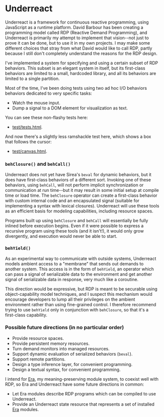 Underreact
==========

Underreact is a framework for continuous reactive programming, using
JavaScript as a runtime platform. David Barbour has been creating a
programming model called RDP (Reactive Demand Programming), and
Underreact is primarily my attempt to implement that vision--not just
to prove it can be done, but to use it in my own projects. I may make
some different choices that stray from what David would like to call
RDP, partly because I still don't completely understand the reasons
for the RDP design.

I've implemented a system for specifying and using a certain subset of
RDP behaviors. This subset is an elegant system in itself, but its
first-class behaviors are limited to a small, hardcoded library, and
all its behaviors are limited to a single partition.

Most of the time, I've been doing tests using two ad hoc I/O behaviors
behaviors dedicated to very specific tasks:

* Watch the mouse input.
* Dump a signal to a DOM element for visualization as text.

You can see these non-flashy tests here:

* [test/tests.html](http://rocketnia.github.io/underreact/test/tests.html).

And now there's a slightly less ramshackle test here, which shows a
box that follows the cursor:

* [test/canvas.html](http://rocketnia.github.io/underreact/test/canvas.html).

### `behClosure()` and `behCall()`

Underreact does not yet have Sirea's `beval` for dynamic behaviors,
but it does have first-class behaviors of a different sort. Invoking
one of these behaviors, using `behCall`, will not perform implicit
synchronization or communication at run time--but it may result in
some initial setup at compile time or load time. The `behClosure`
operator can create a first-class behavior with custom internal code
and an encapsulated signal (suitable for implementing a syntax with
lexical closures). Underreact will use these tools as an efficient
basis for modeling capabilities, including resource spaces.

Programs built up using `behClosure` and `behCall` will essentially be
fully inlined before execution begins. Even if it were possible to
express a recursive program using these tools (and it isn't!), it
would only grow divergently, and execution would never be able to
start.

### `behYield()`

As an experimental way to communicate with outside systems, Underreact
models ambient access to a "membrane" that sends out demands to
another system. This access is in the form of `behYield`, an operator
which can pass a signal of serializable data to the environment and
get another signal of serializable data in response, very much like a
coroutine.

This direction would be expressive, but RDP is meant to be securable
using object-capability model techniques, and I suspect this mechanism
would encourage developers to lump all their privileges on the ambient
environment rather than using fine-grained control. I therefore
recommend trying to use `behYield` only in conjunction with
`behClosure`, so that it's a first-class capability.

### Possible future directions (in no particular order)

* Provide resource spaces.
* Provide persistent memory resources.
* Turn demand monitors into managed resources.
* Support dynamic evaluation of serialized behaviors (`beval`).
* Support remote partitions.
* Design a type inference layer, for convenient programming.
* Design a textual syntax, for convenient programming.

I intend for [Era](https://github.com/rocketnia/era), my
meaning-preserving module system, to coexist well with RDP, so Era and
Underreact have some future directions in common:

* Let Era modules describe RDP programs which can be compiled to use
  Underreact.
* Provide an Underreact state resource that represents a set of
  installed [Era](https://github.com/rocketnia/era) modules.
